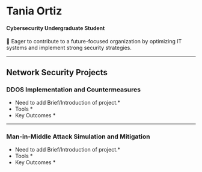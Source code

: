 # Tania Ortiz
#### Cybersecurity Undergraduate Student 
🔗
Eager to contribute to a future-focused organization by optimizing IT systems and implement strong security strategies.

----------------------------------------------------------------------------------------------

## Network Security Projects

### DDOS Implementation and Countermeasures

* Need to add Brief/Introduction of project.*
* Tools *
* Key Outcomes *
-----------------------------------------------------------------------------------------------

### Man-in-Middle Attack Simulation and Mitigation

* Need to add Brief/Introduction of project.*
* Tools *
* Key Outcomes *
